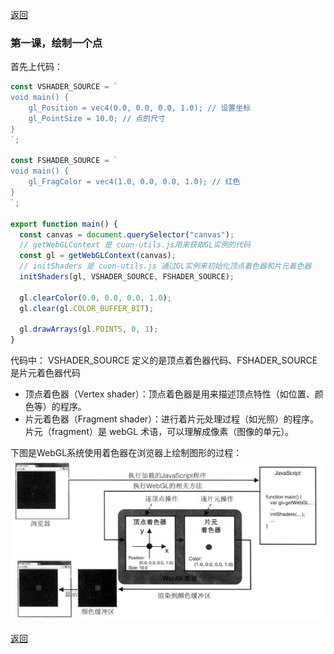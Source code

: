 [返回](./#/webgl/)

### 第一课，绘制一个点

首先上代码：

```javascript
const VSHADER_SOURCE = `
void main() {
    gl_Position = vec4(0.0, 0.0, 0.0, 1.0); // 设置坐标
    gl_PointSize = 10.0; // 点的尺寸
}
`;

const FSHADER_SOURCE = `
void main() {
    gl_FragColor = vec4(1.0, 0.0, 0.0, 1.0); // 红色
}
`;

export function main() {
  const canvas = document.querySelector("canvas");
  // getWebGLContext 是 cuon-utils.js用来获取GL实例的代码
  const gl = getWebGLContext(canvas);
  // initShaders 是 cuon-utils.js 通过GL实例来初始化顶点着色器和片元着色器
  initShaders(gl, VSHADER_SOURCE, FSHADER_SOURCE);

  gl.clearColor(0.0, 0.0, 0.0, 1.0);
  gl.clear(gl.COLOR_BUFFER_BIT);

  gl.drawArrays(gl.POINTS, 0, 1);
}
```

代码中： VSHADER_SOURCE 定义的是顶点着色器代码、FSHADER_SOURCE 是片元着色器代码

- 顶点着色器（Vertex shader）：顶点着色器是用来描述顶点特性（如位置、颜色等）的程序。
- 片元着色器（Fragment shader）：进行着片元处理过程（如光照）的程序。片元（fragment）是 webGL 术语，可以理解成像素（图像的单元）。

下图是WebGL系统使用着色器在浏览器上绘制图形的过程：
![lesson01](./images/lesson01-001.jpg)

[返回](./#/webgl/)
